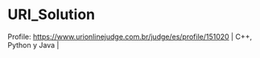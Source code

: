 # URI_Solution
Profile: https://www.urionlinejudge.com.br/judge/es/profile/151020  | C++, Python y Java | 
